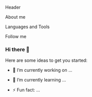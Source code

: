Header

About me

Languages and Tools

Follow me













### Hi there 👋


Here are some ideas to get you started:

- 🔭 I’m currently working on ...
- 🌱 I’m currently learning ...


- ⚡ Fun fact: ...

